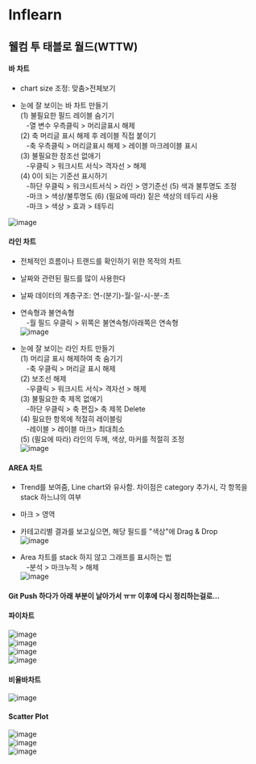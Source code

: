 # Inflearn 
## 웰컴 투 태블로 월드(WTTW)


#### 바 차트

* chart size 조정: 맞춤>전체보기

* 눈에 잘 보이는 바 차트 만들기\
(1) 불필요한 필드 레이블 숨기기\
&nbsp;&nbsp;&nbsp;-열 변수 우측클릭 > 머리글표시 해제\
(2) 축 머리글 표시 해제 후 레이블 직접 붙이기\
&nbsp;&nbsp;&nbsp;-축 우측클릭 > 머리글표시 해제 > 레이블 마크레이블 표시\
(3) 불필요한 참조선 없애기\
&nbsp;&nbsp;&nbsp;-우클릭 > 워크시트 서식> 격자선 > 해제\
(4) 0이 되는 기준선 표시하기\
&nbsp;&nbsp;&nbsp;-하단 우클릭 > 워크시트서식 > 라인 > 영기준선
(5) 색과 불투명도 조정\
&nbsp;&nbsp;&nbsp;-마크 > 색상/불투명도
(6) (필요에 따라) 짙은 색상의 테두리 사용\
&nbsp;&nbsp;&nbsp;-마크 > 색상 > 효과 > 테두리

![image](https://user-images.githubusercontent.com/52664532/163215148-6f331164-a7f1-4711-8358-666e331ee59e.png)

#### 라인 차트

* 전체적인 흐름이나 트랜드를 확인하기 위한 목적의 차트
* 날짜와 관련된 필드를 많이 사용한다
* 날짜 데이터의 계층구조: 연-(분기)-월-일-시-분-초

* 연속형과 불연속형\
&nbsp;&nbsp;&nbsp;-월 필드 우클릭 > 위쪽은 불연속형/아래쪽은 연속형\
![image](https://user-images.githubusercontent.com/52664532/163213188-088de33f-3f1a-4c21-9c1b-786b67c7a3bf.png)

* 눈에 잘 보이는 라인 차트 만들기\
(1) 머리글 표시 해제하여 축 숨기기\
&nbsp;&nbsp;&nbsp;-축 우클릭 > 머리글 표시 해제\
(2) 보조선 해제\
&nbsp;&nbsp;&nbsp;-우클릭 > 워크시트 서식> 격자선 > 해제\
(3) 불필요한 축 제목 없애기\
&nbsp;&nbsp;&nbsp;-하단 우클릭 > 축 편집> 축 제목 Delete\
(4) 필요한 항목에 적절히 레이블링\
&nbsp;&nbsp;&nbsp;-레이블 > 레이블 마크> 최대최소\
(5) (필요에 따라) 라인의 두께, 색상, 마커를 적절히 조정\
![image](https://user-images.githubusercontent.com/52664532/163214978-7172c022-6b3e-4a95-967b-8cfdc295c2ab.png)


#### AREA 차트

* Trend를 보여줌, Line chart와 유사함. 차이점은 category 추가시, 각 항목을 stack 하느냐의 여부
* 마크 > 영역 
* 카테고리별 결과를 보고싶으면, 해당 필드를 "색상"에 Drag & Drop\
![image](https://user-images.githubusercontent.com/52664532/163271932-9143dd13-7a8f-4a0e-bac2-117a99224d30.png)

* Area 차트를 stack 하지 않고 그래프를 표시하는 법\
&nbsp;&nbsp;&nbsp;-분석 > 마크누적 > 해제\
![image](https://user-images.githubusercontent.com/52664532/163272266-25c00393-60a2-4251-8461-0823ec81d07b.png)


#### Git Push 하다가 아래 부분이 날아가서 ㅠㅠ 이후에 다시 정리하는걸로...

#### 파이차트
![image](https://user-images.githubusercontent.com/52664532/164949141-f80eb183-3ae7-407b-bbc0-48eb6a4fce4f.png)\
![image](https://user-images.githubusercontent.com/52664532/164949153-3710c3a3-dda2-4978-b937-8bc68386c832.png)\
![image](https://user-images.githubusercontent.com/52664532/164949158-c0c8e9c6-c014-4d23-943a-6b15cae462e7.png)\
![image](https://user-images.githubusercontent.com/52664532/164949160-e6d675cc-43f0-4a89-9986-301e8b368109.png)

#### 비율바차트
![image](https://user-images.githubusercontent.com/52664532/164949167-37b3c2ad-0f68-4184-b631-469672b27e25.png)

#### Scatter Plot
![image](https://user-images.githubusercontent.com/52664532/164949173-c9419270-5de8-4ef3-af46-0354d2717b1b.png)\
![image](https://user-images.githubusercontent.com/52664532/164949176-e2f1e6a1-79ad-4eb6-a76a-efc33dd531f4.png)\
![image](https://user-images.githubusercontent.com/52664532/164949180-f0dcb32a-54c8-4664-b681-98b0d2269d1a.png)







